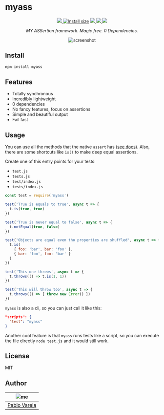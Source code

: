# myass

<p align="center">
  <a href="https://travis-ci.org/pablopunk/myass"><img src="https://img.shields.io/travis/pablopunk/myass.svg" /> </a>
  <a href="https://packagephobia.now.sh/result?p=myass"><img src="https://packagephobia.now.sh/badge?p=myass" alt="Install size"></a>
  <a href="https://github.com/sindresorhus/xo"><img src="https://img.shields.io/badge/code_style-XO-5ed9c7.svg" /> </a>
  <a href="https://github.com/pablopunk/miny"><img src="https://img.shields.io/badge/made_with-miny-1eced8.svg" /> </a>
  <a href="https://www.npmjs.com/package/myass"><img src="https://img.shields.io/npm/dt/myass.svg" /></a>
</p>

<p align="center">
  <i>MY ASSertion framework. Magic free. 0 Dependencies.</i>
</p>

<p align="center">
  <img src="https://file-vggefwrhbk.now.sh" alt="screenshot">
</p>


## Install

```bash
npm install myass
```

## Features

* Totally synchronous
* Incredibly lightweight
* 0 dependencies
* No fancy features, focus on assertions
* Simple and beautiful output
* Fail fast

## Usage

You can use all the methods that the native `assert` has ([see docs](https://nodejs.org/api/assert.html)). Also, there are some shortcuts like `is()` to make deep equal assertions.

Create one of this entry points for your tests:

* `test.js`
* `tests.js`
* `test/index.js`
* `tests/index.js`

```js
const test = require('myass')

test('True is equals to true', async t => {
  t.is(true, true)
})

test('True is never equal to false', async t => {
  t.notEqual(true, false)
})

test('Objects are equal even tho properties are shuffled', async t => {
  t.is(
    { foo: 'bar', bar: 'foo' },
    { bar: 'foo', foo: 'bar' }
  )
})

test('This one throws', async t => {
  t.throws(() => t.is(1, 1))
})

test('This will throw too', async t => {
  t.throws(() => { throw new Error() })
})
```

`myass` is also a cli, so you can just call it like this:

```json
"scripts": {
  "test": "myass"
}
```

Another cool feature is that `myass` runs tests like a script, so you
can execute the file directly `node test.js` and it would still work.


## License

MIT


## Author

| ![me](https://gravatar.com/avatar/fa50aeff0ddd6e63273a068b04353d9d?size=100)           |
| --------------------------------- |
| [Pablo Varela](https://pablo.life)   |

